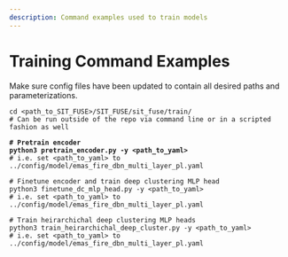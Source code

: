 ```yaml
---
description: Command examples used to train models
---
```


# Training Command Examples

Make sure config files have been updated to contain all desired paths and parameterizations.

```
cd <path_to_SIT_FUSE>/SIT_FUSE/sit_fuse/train/
# Can be run outside of the repo via command line or in a scripted fashion as well
```

<pre><code><strong># Pretrain encoder
</strong><strong>python3 pretrain_encoder.py -y &#x3C;path_to_yaml>
</strong># i.e. set &#x3C;path_to_yaml> to ../config/model/emas_fire_dbn_multi_layer_pl.yaml 
</code></pre>

```
# Finetune encoder and train deep clustering MLP head
python3 finetune_dc_mlp_head.py -y <path_to_yaml>
# i.e. set <path_to_yaml> to ../config/model/emas_fire_dbn_multi_layer_pl.yaml 
```

```
# Train heirarchichal deep clustering MLP heads
python3 train_heirarchichal_deep_cluster.py -y <path_to_yaml>
# i.e. set <path_to_yaml> to ../config/model/emas_fire_dbn_multi_layer_pl.yaml 
```
